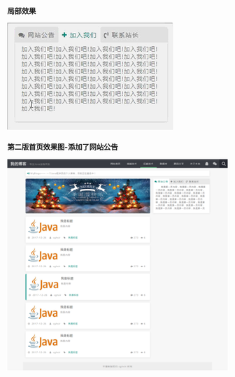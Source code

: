 ### 局部效果
![](https://raw.githubusercontent.com/cghsir/myblogs/dev/dev-notes/images/f-004-%E9%A6%96%E9%A1%B5%E6%95%88%E6%9E%9C%E5%9B%BE%E7%AC%AC%E4%BA%8C%E7%89%88-%E5%85%AC%E5%91%8A%E9%83%A8%E5%88%86%E5%8A%A8%E5%9B%BE%E6%95%88%E6%9E%9C.gif)

### 第二版首页效果图-添加了网站公告
![](https://github.com/cghsir/myblogs/blob/dev/dev-notes/images/f-004-%E9%A6%96%E9%A1%B5%E6%95%88%E6%9E%9C%E5%9B%BE%E7%AC%AC%E4%BA%8C%E7%89%88-%E5%85%AC%E5%91%8A%E9%83%A8%E5%88%86.png?raw=true)

